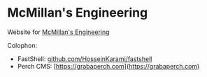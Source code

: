 # McMillan's Engineering

Website for [McMillan's Engineering](http://www.mcmillansengineering.com)

Colophon:

* FastShell: [github.com/HosseinKarami/fastshell](http://github.com/HosseinKarami/fastshell)
* Perch CMS: [https://grabaperch.com](https://grabaperch.com)
